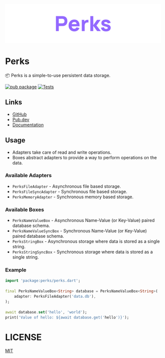 <div align="center">
    <img src="https://github.com/zyrouge/dart_perks/blob/main/media/banner.png?raw=true">
</div>

# Perks

📦 Perks is a simple-to-use persistent data storage.

[![pub package](https://img.shields.io/pub/v/perks.svg)](https://pub.dev/packages/perks)
[![Tests](https://github.com/zyrouge/dart_perks/actions/workflows/test.yml/badge.svg)](https://github.com/zyrouge/dart_perks/actions/workflows/test.yml)

## Links

-   [GitHub](https://github.com/zyrouge/dart_perks)
-   [Pub.dev](https://pub.dev/packages/perks)
-   [Documentation](https://pub.dev/documentation/perks/latest/)

## Usage

-   Adapters take care of read and write operations.
-   Boxes abstract adapters to provide a way to perform operations on the data.

### Available Adapters

-   `PerksFileAdapter` - Asynchronous file based storage.
-   `PerksFileSyncAdapter` - Synchronous file based storage.
-   `PerksMemoryAdapter` - Synchronous memory based storage.

### Available Boxes

-   `PerksNameValueBox` - Asynchronous Name-Value (or Key-Value) paired database schema.
-   `PerksNameValueSyncBox` - Synchronous Name-Value (or Key-Value) paired database schema.
-   `PerksStringBox` - Asynchronous storage where data is stored as a single string.
-   `PerksStringSyncBox` - Synchronous storage where data is stored as a single string.

### Example

```dart
import 'package:perks/perks.dart';

final PerksNameValueBox<String> database = PerksNameValueBox<String>(
    adapter: PerksFileAdapter('data.db'),
);

await database.set('hello', 'world');
print('Value of hello: ${await database.get('hello')}');
```

# LICENSE

[MIT](./LICENSE)
